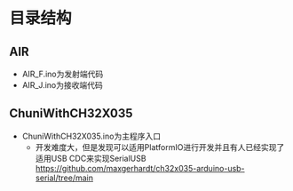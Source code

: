# 目录结构

## AIR
- AIR_F.ino为发射端代码
- AIR_J.ino为接收端代码
## ChuniWithCH32X035
- ChuniWithCH32X035.ino为主程序入口
    - 开发难度大，但是发现可以适用PlatformIO进行开发并且有人已经实现了适用USB CDC来实现SerialUSB https://github.com/maxgerhardt/ch32x035-arduino-usb-serial/tree/main
